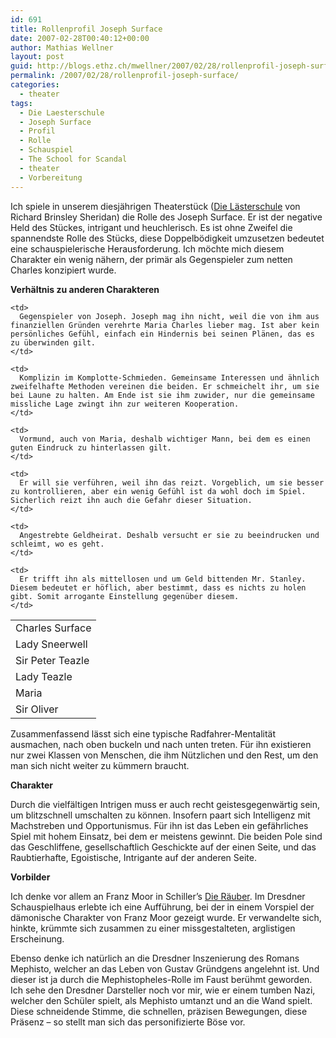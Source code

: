 ```yaml
---
id: 691
title: Rollenprofil Joseph Surface
date: 2007-02-28T00:40:12+00:00
author: Mathias Wellner
layout: post
guid: http://blogs.ethz.ch/mwellner/2007/02/28/rollenprofil-joseph-surface/
permalink: /2007/02/28/rollenprofil-joseph-surface/
categories:
  - theater
tags:
  - Die Laesterschule
  - Joseph Surface
  - Profil
  - Rolle
  - Schauspiel
  - The School for Scandal
  - theater
  - Vorbereitung
---
```

Ich spiele in unserem diesjährigen Theaterstück ([Die Lästerschule](http://de.wikipedia.org/wiki/The_School_for_Scandal) von Richard Brinsley Sheridan) die Rolle des Joseph Surface. Er ist der negative Held des Stückes, intrigant und heuchlerisch. Es ist ohne Zweifel die spannendste Rolle des Stücks, diese Doppelbödigkeit umzusetzen bedeutet eine schauspielerische Herausforderung. Ich möchte mich diesem Charakter ein wenig nähern, der primär als Gegenspieler zum netten Charles konzipiert wurde.

**Verhältnis zu anderen Charakteren**

<table>
  <tr>
    <td width="&quot;150&quot;" valign="&quot;top">
      Charles Surface
    </td>
    
    <td>
      Gegenspieler von Joseph. Joseph mag ihn nicht, weil die von ihm aus finanziellen Gründen verehrte Maria Charles lieber mag. Ist aber kein persönliches Gefühl, einfach ein Hindernis bei seinen Plänen, das es zu überwinden gilt.
    </td>
  </tr>
  
  <tr>
    <td valign="&quot;top">
      Lady Sneerwell
    </td>
    
    <td>
      Komplizin im Komplotte-Schmieden. Gemeinsame Interessen und ähnlich zweifelhafte Methoden vereinen die beiden. Er schmeichelt ihr, um sie bei Laune zu halten. Am Ende ist sie ihm zuwider, nur die gemeinsame missliche Lage zwingt ihn zur weiteren Kooperation.
    </td>
  </tr>
  
  <tr>
    <td valign="&quot;top">
      Sir Peter Teazle
    </td>
    
    <td>
      Vormund, auch von Maria, deshalb wichtiger Mann, bei dem es einen guten Eindruck zu hinterlassen gilt.
    </td>
  </tr>
  
  <tr>
    <td valign="&quot;top">
      Lady Teazle
    </td>
    
    <td>
      Er will sie verführen, weil ihn das reizt. Vorgeblich, um sie besser zu kontrollieren, aber ein wenig Gefühl ist da wohl doch im Spiel. Sicherlich reizt ihn auch die Gefahr dieser Situation.
    </td>
  </tr>
  
  <tr>
    <td valign="&quot;top">
      Maria
    </td>
    
    <td>
      Angestrebte Geldheirat. Deshalb versucht er sie zu beeindrucken und schleimt, wo es geht.
    </td>
  </tr>
  
  <tr>
    <td valign="&quot;top">
      Sir Oliver
    </td>
    
    <td>
      Er trifft ihn als mittellosen und um Geld bittenden Mr. Stanley. Diesem bedeutet er höflich, aber bestimmt, dass es nichts zu holen gibt. Somit arrogante Einstellung gegenüber diesem.
    </td>
  </tr>
</table>

Zusammenfassend lässt sich eine typische Radfahrer-Mentalität ausmachen, nach oben buckeln und nach unten treten. Für ihn existieren nur zwei Klassen von Menschen, die ihm Nützlichen und den Rest, um den man sich nicht weiter zu kümmern braucht.

**Charakter**

Durch die vielfältigen Intrigen muss er auch recht geistesgegenwärtig sein, um blitzschnell umschalten zu können. Insofern paart sich Intelligenz mit Machstreben und Opportunismus. Für ihn ist das Leben ein gefährliches Spiel mit hohem Einsatz, bei dem er meistens gewinnt. Die beiden Pole sind das Geschliffene, gesellschaftlich Geschickte auf der einen Seite, und das Raubtierhafte, Egoistische, Intrigante auf der anderen Seite.

**Vorbilder**

Ich denke vor allem an Franz Moor in Schiller&#8217;s [Die Räuber](http://de.wikipedia.org/wiki/Die_R%C3%A4uber). Im Dresdner Schauspielhaus erlebte ich eine Aufführung, bei der in einem Vorspiel der dämonische Charakter von Franz Moor gezeigt wurde. Er verwandelte sich, hinkte, krümmte sich zusammen zu einer missgestalteten, arglistigen Erscheinung.

Ebenso denke ich natürlich an die Dresdner Inszenierung des Romans Mephisto, welcher an das Leben von Gustav Gründgens angelehnt ist. Und dieser ist ja durch die Mephistopheles-Rolle im Faust berühmt geworden. Ich sehe den Dresdner Darsteller noch vor mir, wie er einem tumben Nazi, welcher den Schüler spielt, als Mephisto umtanzt und an die Wand spielt. Diese schneidende Stimme, die schnellen, präzisen Bewegungen, diese Präsenz &#8211; so stellt man sich das personifizierte Böse vor.
